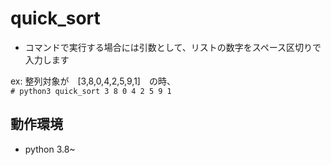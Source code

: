 # quick_sort
- コマンドで実行する場合には引数として、リストの数字をスペース区切りで入力します  
  
ex: 整列対象が　[3,8,0,4,2,5,9,1]　の時、  
`# python3 quick_sort 3 8 0 4 2 5 9 1`

## 動作環境
- python 3.8~